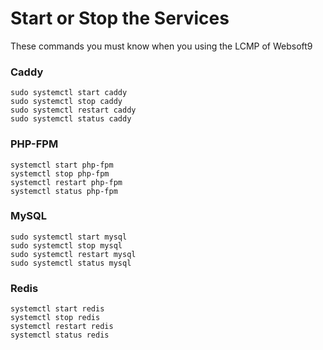 # Start or Stop the Services

These commands you must know when you using the LCMP of Websoft9

### Caddy

```shell
sudo systemctl start caddy
sudo systemctl stop caddy
sudo systemctl restart caddy
sudo systemctl status caddy
```

### PHP-FPM
```shell
systemctl start php-fpm
systemctl stop php-fpm
systemctl restart php-fpm
systemctl status php-fpm
```

### MySQL

```shell
sudo systemctl start mysql
sudo systemctl stop mysql
sudo systemctl restart mysql
sudo systemctl status mysql
```

### Redis
```shell
systemctl start redis
systemctl stop redis
systemctl restart redis
systemctl status redis
```
